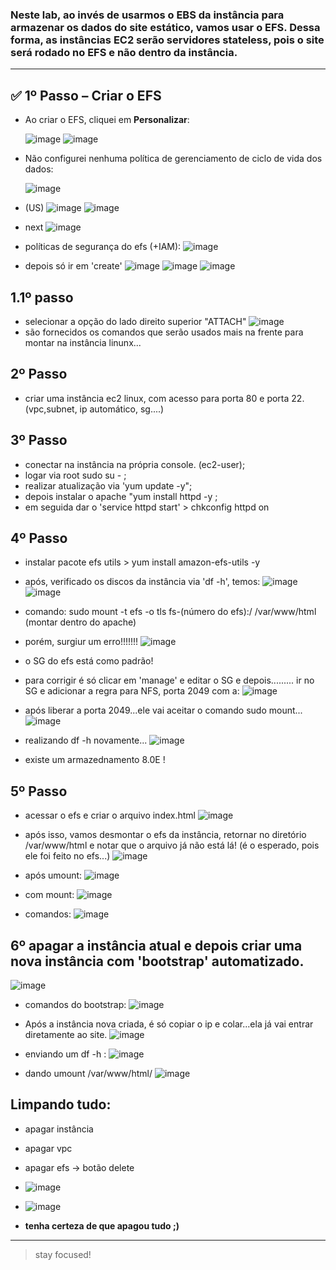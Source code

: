 ### Neste lab, ao invés de usarmos o EBS da instância para armazenar os dados do site estático, vamos usar o EFS. Dessa forma, as instâncias EC2 serão servidores stateless, pois o site será rodado no EFS e não dentro da instância.
---

## ✅ 1º Passo – Criar o EFS

- Ao criar o EFS, cliquei em **Personalizar**:
  
  ![image](https://github.com/user-attachments/assets/4e259a71-5441-48c1-9d32-fcb12773c789)
  ![image](https://github.com/user-attachments/assets/cc472cbb-2b8b-43a2-87ee-891f55dc1682)

- Não configurei nenhuma política de gerenciamento de ciclo de vida dos dados:

  ![image](https://github.com/user-attachments/assets/084a67b8-834a-487a-8286-63175d56cf61)
- (US)
  ![image](https://github.com/user-attachments/assets/d98e3aba-3ac5-4158-a85b-fa302be3354e)
  ![image](https://github.com/user-attachments/assets/eefcb228-285e-491d-b4b7-31b5d9a3866e)  

- next
  ![image](https://github.com/user-attachments/assets/b67980b9-daf8-4e51-9f4c-3b8aaf7f0e5c)
- políticas de segurança do efs (+IAM):
  ![image](https://github.com/user-attachments/assets/b9310dd9-3c4c-4011-adea-fb05ab3827d0)
- depois só ir em 'create'
  ![image](https://github.com/user-attachments/assets/3db28d5c-e297-4e13-ad01-3702b57c0ea4)
  ![image](https://github.com/user-attachments/assets/9514fd9f-2a03-47bb-bd8f-827e4ee85990)
  ![image](https://github.com/user-attachments/assets/2fbf597f-6de4-4ee8-8350-800b96cf7f2a)

## 1.1º passo
- selecionar a opção do lado direito superior "ATTACH"
  ![image](https://github.com/user-attachments/assets/78d68089-7fc4-4c68-9ec5-adfa2a626f29)
- são fornecidos os comandos que serão usados mais na frente para montar na instância linunx...

## 2º Passo
- criar uma instância ec2 linux, com acesso para porta 80 e porta 22. (vpc,subnet, ip automático, sg....)

## 3º Passo
- conectar na instância na própria console. (ec2-user);
- logar via root sudo su - ;
- realizar atualização via 'yum update -y";
- depois instalar o apache "yum install httpd -y ;
- em seguida dar o 'service httpd start' > chkconfig httpd on

## 4º Passo
- instalar pacote efs utils > yum install amazon-efs-utils -y
- após, verificado os discos da instância via 'df -h', temos:
  ![image](https://github.com/user-attachments/assets/584fa7e8-1396-484b-8c2a-0c3b9410ffa8)
  ![image](https://github.com/user-attachments/assets/3246d03d-952d-434c-b610-0de584a97089)
- comando: sudo mount -t efs -o tls fs-(número do efs):/ /var/www/html (montar dentro do apache)
- porém, surgiur um erro!!!!!!!
  ![image](https://github.com/user-attachments/assets/f571c666-c14e-4b87-aec4-061374253d95)

- o SG do efs está como padrão!
- para corrigir é só clicar em 'manage' e editar o SG e depois......... ir no SG e adicionar a regra para NFS, porta 2049 com a:
  ![image](https://github.com/user-attachments/assets/2f551d94-4e0d-4a3b-bc9b-6e1cf1430293)
- após liberar a porta 2049...ele vai aceitar o comando sudo mount...
  ![image](https://github.com/user-attachments/assets/5d9029e9-1251-4986-819d-c4b70f6842b0)
- realizando df -h novamente...
  ![image](https://github.com/user-attachments/assets/12996eb9-6a91-47c0-971d-9b7030ce204f)
- existe um armazednamento 8.0E !

## 5º Passo
- acessar o efs e criar o arquivo index.html 
  ![image](https://github.com/user-attachments/assets/d102a8ef-69ce-4f4e-9ef2-dc33d77a3ce2)

- após isso, vamos desmontar o efs da instância, retornar no diretório /var/www/html e notar que o arquivo já não está lá! (é o esperado, pois ele foi feito no efs...)
![image](https://github.com/user-attachments/assets/9efb1e58-a80f-4f99-ba4e-e8ddf08e10f3)
- após umount:
![image](https://github.com/user-attachments/assets/57e86a90-9934-4365-a390-3a4b80694cbc)
- com mount:
![image](https://github.com/user-attachments/assets/6fc55035-4d69-4e64-931b-83b0a95c5c2e)
- comandos:
![image](https://github.com/user-attachments/assets/7b8bf79e-8758-41ea-a0cf-24daa6bc4309)

## 6º apagar a instância atual e depois criar uma nova instância com 'bootstrap' automatizado.
![image](https://github.com/user-attachments/assets/74815c31-3726-4463-90a8-6d94044ce31f)
- comandos do bootstrap:
![image](https://github.com/user-attachments/assets/39f4c1f5-194d-447a-8ecb-33d8747ec3f8)

- Após a instância nova criada, é só copiar o ip e colar...ela já vai entrar diretamente ao site.
![image](https://github.com/user-attachments/assets/fa01e14c-a1a2-4fdf-a6de-97758ec2e029)
- enviando um df -h :
![image](https://github.com/user-attachments/assets/5dfbcee7-6856-4748-8f53-301b6f35112c)
- dando umount /var/www/html/
![image](https://github.com/user-attachments/assets/16725298-170f-4778-abc8-585634920c36)


## Limpando tudo:
- apagar instância
- apagar vpc
- apagar efs -> botão delete
- ![image](https://github.com/user-attachments/assets/1459ad0b-141b-48fd-bbe3-97fa393e8ed8)
- ![image](https://github.com/user-attachments/assets/a1bd7e9a-e180-4b4a-843c-ab1804e40ba6)


- **tenha certeza de que apagou tudo ;)**

----
> stay focused!
